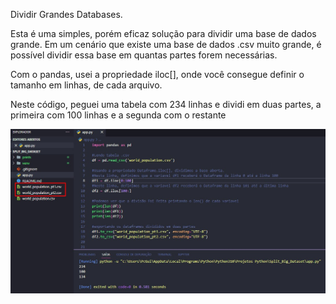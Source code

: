 Dividir Grandes Databases.

Esta é uma simples, porém eficaz solução para dividir uma base de dados grande.
Em um cenário que existe uma base de dados .csv muito grande, é possível dividir essa base
em quantas partes forem necessárias.

Com o pandas, usei a propriedade iloc[], onde você consegue definir o tamanho em linhas, de
cada arquivo.

Neste código, peguei uma tabela com 234 linhas e dividi em duas partes, a primeira com 100 linhas
e a segunda com o restante

<img src='https://github.com/guilhermebrumatti/guilhermebrumatti/blob/main/split_big_database_print1.jpg?raw=true' />


